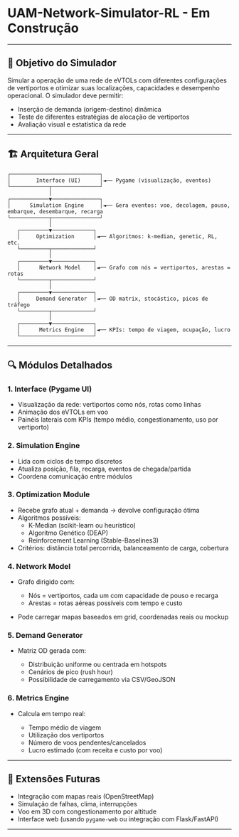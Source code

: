 # UAM-Network-Simulator-RL - Em Construção

---

## 🧠 **Objetivo do Simulador**

Simular a operação de uma rede de eVTOLs com diferentes configurações de vertiportos e otimizar suas localizações, capacidades e desempenho operacional. O simulador deve permitir:

* Inserção de demanda (origem-destino) dinâmica
* Teste de diferentes estratégias de alocação de vertiportos
* Avaliação visual e estatística da rede

---

## 🏗️ **Arquitetura Geral**

```plaintext
┌────────────────────────────┐
│        Interface (UI)      │◄── Pygame (visualização, eventos)
└────────────┬───────────────┘
             │
┌────────────▼───────────────┐
│      Simulation Engine     │◄── Gera eventos: voo, decolagem, pouso, embarque, desembarque, recarga
└────────────┬───────────────┘
             │
   ┌─────────▼─────────────┐
   │     Optimization      │◄── Algoritmos: k-median, genetic, RL, etc.
   └─────────┬─────────────┘
             │
   ┌─────────▼─────────────┐
   │      Network Model    │◄── Grafo com nós = vertiportos, arestas = rotas
   └─────────┬─────────────┘
             │
   ┌─────────▼─────────────┐
   │     Demand Generator  │◄── OD matrix, stocástico, picos de tráfego
   └─────────┬─────────────┘
             │
   ┌─────────▼─────────────┐
   │      Metrics Engine   │◄── KPIs: tempo de viagem, ocupação, lucro
   └───────────────────────┘
```

---

## 🔍 **Módulos Detalhados**

### 1. **Interface (Pygame UI)**

* Visualização da rede: vertiportos como nós, rotas como linhas
* Animação dos eVTOLs em voo
* Painéis laterais com KPIs (tempo médio, congestionamento, uso por vertiporto)

### 2. **Simulation Engine**

* Lida com ciclos de tempo discretos
* Atualiza posição, fila, recarga, eventos de chegada/partida
* Coordena comunicação entre módulos

### 3. **Optimization Module**

* Recebe grafo atual + demanda → devolve configuração ótima
* Algoritmos possíveis:
  * K-Median (scikit-learn ou heurístico)
  * Algoritmo Genético (DEAP)
  * Reinforcement Learning (Stable-Baselines3)
* Critérios: distância total percorrida, balanceamento de carga, cobertura

### 4. **Network Model**

* Grafo dirigido com:

  * Nós = vertiportos, cada um com capacidade de pouso e recarga
  * Arestas = rotas aéreas possíveis com tempo e custo
* Pode carregar mapas baseados em grid, coordenadas reais ou mockup

### 5. **Demand Generator**

* Matriz OD gerada com:

  * Distribuição uniforme ou centrada em hotspots
  * Cenários de pico (rush hour)
  * Possibilidade de carregamento via CSV/GeoJSON

### 6. **Metrics Engine**

* Calcula em tempo real:

  * Tempo médio de viagem
  * Utilização dos vertiportos
  * Número de voos pendentes/cancelados
  * Lucro estimado (com receita e custo por voo)

---

## 📌 Extensões Futuras

* Integração com mapas reais (OpenStreetMap)
* Simulação de falhas, clima, interrupções
* Voo em 3D com congestionamento por altitude
* Interface web (usando `pygame-web` ou integração com Flask/FastAPI)

---